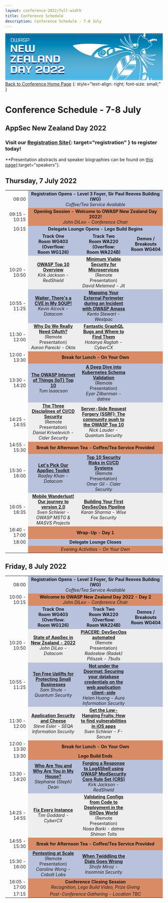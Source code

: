 ```yaml
---
layout: conference-2022/full-width
title: Conference Schedule
description: Conference Schedule - 7-8 July
---
```


[![Web Banner](/assets/images/2022_Banner_Graphic.jpg)](/conference/)   
[Back to Conference Home Page](index.md)
{: style="text-align: right; font-size: small;" }

# Conference Schedule - 7-8 July

## AppSec New Zealand Day 2022

### Visit our [Registration Site](https://events.humanitix.com/owaspnz2022){: target="registration" } to register today!

**Presentation abstracts and speaker biographies can be found on [this page](speakers.md){:target="speakers"}.

## Thursday, 7 July 2022

<table width="100%">
  <tr>
    <td style="vertical-align: middle; text-align: right;">08:00</td>
    <td colspan="3" style="background-color: #B9C2DC; text-align: center; margin: 15px 5px;">
      <strong>Registration Opens - Level 3 Foyer, Sir Paul Reeves Building (WG)</strong>
      <br />
      <em>Coffee/Tea Service Available</em>
    </td>
  </tr>
  <tr>
    <td style="vertical-align: middle; text-align: right;">09:15&nbsp;-&nbsp;10:15</td>
    <td colspan="3" style="background-color: #D98B66; text-align: center; margin: 15px 5px;">
      <strong>Opening Session - Welcome to OWASP New Zealand Day 2022!</strong>
      <br />
      <em>John DiLeo - Conference Chair</em>
    </td>
  </tr>
  <tr>
    <td style="vertical-align: middle; text-align: right;">10:15</td>
    <td colspan="3" style="background-color: #B9C2DC; text-align: center; margin: 15px 5px;">
      <strong>Delegate Lounge Opens - Lego Build Begins</strong>
    </td>
  </tr>
  <tr>
    <td style="vertical-align: middle; text-align: right;">&nbsp;</td>
    <td style="background-color: #B9C2DC; text-align: center; font-weight: bold; margin: 15px 5px; width: 32%;">
      Track One
      <br />
      Room&nbsp;WG403 (Overflow: Room&nbsp;WG126)
      <br />
    </td>
    <td style="background-color: #B9C2DC; text-align: center; font-weight: bold; margin: 15px 5px; width: 32%;">
      Track Two
      <br />
      Room&nbsp;WA220 (Overflow: Room&nbsp;WA224B)
    </td>
    <td style="background-color: #B9C2DC; text-align: center; font-weight: bold; margin: 15px 5px; width: 20%;">
      Demos / Breakouts
      <br />
      Room&nbsp;WG404
    </td>
  </tr>
  <tr>
    <td style="vertical-align: middle; text-align: right;">10:20&nbsp;-&nbsp;10:50</td>
    <td style="background-color: #EEE; text-align: center; margin: 15px 5px;">
      <strong><a href="/conference/speakers.html#owasp-top-10-overview" target="speakers">OWASP Top 10 Overview</a></strong>
      <br />
      <em>Kirk Jackson - RedShield</em>
    </td>
    <td style="background-color: #EEE; text-align: center; margin: 15px 5px;">
      <strong><a href="/conference/speakers.html#minimum-viable-security-for-microservices" target="speakers">Minimum Viable Security for Microservices</a></strong>
      <br />
      (Remote Presentation)
      <br />
      <em>David Melamed - Jit</em>
    </td>
    <td style="background-color: #EEE; text-align: center; margin: 15px 5px;">
      &nbsp;
    </td>
  </tr>
  <tr>
    <td style="vertical-align: middle; text-align: right;">10:55&nbsp;-&nbsp;11:25</td>
    <td style="background-color: #B9C2DC; text-align: center; margin: 15px 5px;">
      <strong><a href="/conference/speakers.html#waiter-theres-a-cve-in-my-soup" target="speakers">Waiter, There's a CVE in My SOUP!</a></strong>
      <br />
      <em>Kevin Alcock - Datacom</em>
    </td>
    <td style="background-color: #B9C2DC; text-align: center; margin: 15px 5px;">
       <strong><a href="/conference/speakers.html#mapping-your-external-perimeter-during-an-incident-with-owasp-amass" target="speakers">Mapping Your External Perimeter during an Incident with OWASP Amass</a></strong>
      <br />
      <em>Kento Stewart - Westpac</em>
    </td>
    <td style="background-color: #B9C2DC; text-align: center; margin: 15px 5px;">
      &nbsp;
    </td>
  </tr>
  <tr>
    <td style="vertical-align: middle; text-align: right;">11:30&nbsp;-&nbsp;12:00</td>
    <td style="background-color: #EEE; text-align: center; margin: 15px 5px;">
      <strong><a href="/conference/speakers.html#why-do-we-really-need-oauth" target="speakers">Why Do We Really Need OAuth?</a></strong>
      <br />
      (Remote Presentation)
      <br />
      <em>Aaron Parecki - Okta</em>
    </td>
    <td style="background-color: #EEE; text-align: center; margin: 15px 5px;">
      <strong><a href="/conference/speakers.html#fantastic-graphql-bugs-and-where-to-find-them" target="speakers">Fantastic GraphQL Bugs and Where to Find Them</a></strong>
      <br />
      <em>Hotanya Ragtah - CyberCX</em>
    </td>
    <td style="background-color: #EEE; text-align: center; margin: 15px 5px;">
      &nbsp;
    </td>
  </tr>
  <tr>
    <td style="vertical-align: middle; text-align: right;">12:00&nbsp;-&nbsp;13:30</td>
    <td colspan="3" style="background-color: #D98B66; text-align: center; margin: 15px 5px; font-weight: bold;">Break for Lunch - On Your Own</td>
  </tr>
  <tr>
    <td style="vertical-align: middle; text-align: right;">13:30&nbsp;-&nbsp;14:20</td>
    <td style="background-color: #B9C2DC; text-align: center; margin: 15px 5px;">
      <strong><a href="/conference/speakers.html#the-owasp-internet-of-things-iot-top-10" target="speakers">The OWASP Internet of Things (IoT) Top 10</a></strong>
      <br />
      <em>Tom Isaacson</em>
    </td>
    <td style="background-color: #B9C2DC; text-align: center; margin: 15px 5px;">
      <strong><a href="/conference/speakers.html#a-deep-dive-into-kubernetes-schema-validation" target="speakers">A Deep Dive into Kubernetes Schema Validation</a></strong>
      <br />
      (Remote Presentation)
      <br />
      <em>Eyar Zilberman - datree</em>
    </td>
    <td style="background-color: #B9C2DC; text-align: center; margin: 15px 5px;">
      &nbsp;
    </td>
  </tr>
  <tr>
    <td style="vertical-align: middle; text-align: right;">14:25&nbsp;-&nbsp;14:55</td>
    <td style="background-color: #EEE; text-align: center; margin: 15px 5px;">
      <strong><a href="/conference/speakers.html#the-three-disciplines-of-cicd-security" target="speakers">The Three Disciplines of CI/CD Security</a></strong>
      <br />
      (Remote Presentation)
      <br />
      <em>Daniel Krivelevich - Cider Security</em>
    </td>
    <td style="background-color: #EEE; text-align: center; margin: 15px 5px;">
      <strong><a href="/conference/speakers.html#server-side-request-forgery-ssrf-the-community-push-to-the-owasp-top-10" target="speakers">Server-Side Request Forgery (SSRF): The community push to the OWASP Top 10</a></strong>
      <br />
      <em>Nick Lauder - Quantum Security</em>
    </td>
    <td style="background-color: #EEE; text-align: center; margin: 15px 5px;">
      &nbsp;
    </td>
  </tr>
  <tr>
    <td style="vertical-align: middle; text-align: right;">14:55&nbsp;-&nbsp;15:30</td>
    <td colspan="3" style="background-color: #D98B66; text-align: center; margin: 15px 5px; font-weight: bold;">Break for Afternoon Tea - Coffee/Tea Service Provided</td>
  </tr>
  <tr>
    <td style="vertical-align: middle; text-align: right;">15:30&nbsp;-&nbsp;16:00</td>
    <td style="background-color: #B9C2DC; text-align: center; margin: 15px 5px;">
      <strong><a href="/conference/speakers.html#lets-pick-our-appsec-toolkit" target="speakers">Let's Pick Our AppSec Toolkit</a></strong>
      <br />
      <em>Raafey Khan - Datacom</em>
    </td>
    <td style="background-color: #B9C2DC; text-align: center; margin: 15px 5px;">
      <strong><a href="/conference/speakers.html#top-10-security-risks-in-cicd-systems" target="speakers">Top 10 Security Risks in CI/CD Systems</a></strong>
      <br />
      (Remote Presentation)
      <br />
      <em>Omer Gil - Cider Security</em>
    </td>
    <td style="background-color: #B9C2DC; text-align: center; margin: 15px 5px;">
      &nbsp;
    </td>
  </tr>
  <tr>
    <td style="vertical-align: middle; text-align: right;">16:05&nbsp;-&nbsp;16:35</td>
    <td style="background-color: #EEE; text-align: center; margin: 15px 5px;">
      <strong><a href="/conference/speakers.html#mobile-wanderlust-our-journey-to-version-20" target="speakers">Mobile Wanderlust! Our journey to version 2.0</a></strong>
      <br />
      <em>Sven Schleier - OWASP MSTG &amp; MASVS Projects</em>
    </td>
    <td style="background-color: #EEE; text-align: center; margin: 15px 5px;">
      <strong><a href="/conference/speakers.html#building-your-first-devsecops-pipeline" target="speakers">Building Your First DevSecOps Pipeline</a></strong>
      <br />
      <em>Karan Sharma - Wise Fox Security</em>
    </td>
    <td style="background-color: #EEE; text-align: center; margin: 15px 5px;">
      &nbsp;
    </td>
  </tr>
  <tr>
    <td style="vertical-align: middle; text-align: right;">16:40&nbsp;-&nbsp;17:00</td>
    <td colspan="3" style="background-color: #D98B66; text-align: center; margin: 15px 5px;">
      <strong>Wrap-Up - Day 1</strong>
    </td>
  </tr>
  <tr>
    <td style="vertical-align: middle; text-align: right;">18:00</td>
    <td colspan="3" style="background-color: #B9C2DC; text-align: center; margin: 15px 5px;">
      <strong>Delegate Lounge Closes</strong>
    </td>
  </tr>
  <tr>
    <td style="vertical-align: middle; text-align: right;">&nbsp;</td>
    <td colspan="3" style="background-color: #D98B66; text-align: center; margin: 15px 5px;">
      <em>Evening Activities - On Your Own</em>
    </td>
  </tr>
</table>

## Friday, 8 July 2022

<table width="100%">
  <tr>
    <td style="vertical-align: middle; text-align: right;">08:00</td>
    <td colspan="3" style="background-color: #B9C2DC; text-align: center; margin: 15px 5px;">
      <strong>Registration Opens - Level 3 Foyer, Sir Paul Reeves Building (WG)</strong>
      <br />
      <em>Coffee/Tea Service Available</em>
    </td>
  </tr>
  <tr>
    <td style="vertical-align: middle; text-align: right;">10:00&nbsp;-&nbsp;10:15</td>
    <td colspan="3" style="background-color: #D98B66; text-align: center; margin: 15px 5px;">
      <strong>Welcome to OWASP New Zealand Day 2022 - Day 2</strong>
      <br />
      <em>John DiLeo - Conference Chair</em>
    </td>
  </tr>
  <tr>
    <td style="vertical-align: middle; text-align: right;">&nbsp;</td>
    <td style="background-color: #B9C2DC; text-align: center; font-weight: bold; margin: 15px 5px; width: 32%;">
      Track One
      <br />
      Room&nbsp;WG403 (Overflow: Room&nbsp;WG126)
      <br />
    </td>
    <td style="background-color: #B9C2DC; text-align: center; font-weight: bold; margin: 15px 5px; width: 32%;">
      Track Two
      <br />
      Room&nbsp;WA220 (Overflow: Room&nbsp;WA224B)
    </td>
    <td style="background-color: #B9C2DC; text-align: center; font-weight: bold; margin: 15px 5px; width: 20%;">
      Demos / Breakouts
      <br />
      Room&nbsp;WG404
    </td>
  </tr>
  <tr>
    <td style="vertical-align: middle; text-align: right;">10:20&nbsp;-&nbsp;10:50</td>
    <td style="background-color: #EEE; text-align: center; margin: 15px 5px;">
      <strong><a href="/conference/speakers.html#state-of-appsec-in-new-zealand---2022" target="speakers">State of AppSec in New Zealand - 2022</a></strong>
      <br />
      <em>John DiLeo - Datacom</em>
    </td>
    <td style="background-color: #EEE; text-align: center; margin: 15px 5px;">
      <strong><a href="/conference/speakers.html#piacere-devsecops-automated" target="speakers">PIACERE: DevSecOps automated</a></strong>
      <br />
      (Remote Presentation)
      <br />
      <em>Rados&#322;aw (Radek) Piliszek - 7bulls</em>
    </td>
    <td style="background-color: #EEE; text-align: center; margin: 15px 5px;">
      &nbsp;
    </td>
  </tr>
  <tr>
    <td style="vertical-align: middle; text-align: right;">10:55&nbsp;-&nbsp;11:25</td>
    <td style="background-color: #B9C2DC; text-align: center; margin: 15px 5px;">
      <strong><a href="/conference/speakers.html#ten-free-uplifts-for-protecting-small-businesses" target="speakers">Ten Free Uplifts for Protecting Small Businesses</a></strong>
      <br />
      <em>Sam Shute - Quantum Security</em>
    </td>
    <td style="background-color: #B9C2DC; text-align: center; margin: 15px 5px;">
       <strong><a href="/conference/speakers.html#not-under-the-doormat-securing-your-database-credentials-on-the-web-application-client-side" target="speakers">Not under the Doormat: Securing your database credentials on the web application client-side</a></strong>
      <br />
      <em>Helen Huang - Aura Information Security</em>
    </td>
    <td style="background-color: #B9C2DC; text-align: center; margin: 15px 5px;">
      &nbsp;
    </td>
  </tr>
  <tr>
    <td style="vertical-align: middle; text-align: right;">11:30&nbsp;-&nbsp;12:00</td>
    <td style="background-color: #EEE; text-align: center; margin: 15px 5px;">
      <strong><a href="/conference/speakers.html#application-security-and-cheese" target="speakers">Application Security and Cheese</a></strong>
      <br />
      <em>Steve Esler - SEQA Information Security</em>
    </td>
    <td style="background-color: #EEE; text-align: center; margin: 15px 5px;">
       <strong><a href="/conference/speakers.html#get-the-low-hanging-fruits-how-to-find-vulnerabilities-in-ios-apps" target="speakers">Get the Low-Hanging Fruits: How to find vulnerabilities in iOS apps</a></strong>
      <br />
      <em>Sven Schleier - F-Secure</em>
    </td>
    <td style="background-color: #EEE; text-align: center; margin: 15px 5px;">
      &nbsp;
    </td>
  </tr>
  <tr>
    <td style="vertical-align: middle; text-align: right;">12:00&nbsp;-&nbsp;13:30</td>
    <td colspan="3" style="background-color: #D98B66; text-align: center; margin: 15px 5px; font-weight: bold;">Break for Lunch - On Your Own</td>
  </tr>
  <tr>
    <td style="vertical-align: middle; text-align: right;">13:30</td>
    <td colspan="3" style="background-color: #D98B66; text-align: center; margin: 15px 5px;">
      <strong>Lego Build Ends</strong>
    </td>
  </tr>
  <tr>
    <td style="vertical-align: middle; text-align: right;">13:30&nbsp;-&nbsp;14:20</td>
    <td style="background-color: #B9C2DC; text-align: center; margin: 15px 5px;">
      <strong><a href="/conference/speakers.html#who-are-you-and-why-are-you-in-my-house" target="speakers">Who Are You and Why Are You in My House?</a></strong>
      <br />
      <em>Stephanie (Steph) Dean</em>
    </td>
    <td style="background-color: #B9C2DC; text-align: center; margin: 15px 5px;">
      <strong><a href="/conference/speakers.html#forging-a-response-to-log4shell-using-owasp-modsecurity-core-rule-set-crs" target="speakers">Forging a Response to Log4Shell using OWASP ModSecurity Core Rule Set (CRS)</a></strong>
      <br />
      <em>Kirk Jackson - RedShield</em>
    </td>
    <td style="background-color: #B9C2DC; text-align: center; margin: 15px 5px;">
      &nbsp;
    </td>
  </tr>
  <tr>
    <td style="vertical-align: middle; text-align: right;">14:25&nbsp;-&nbsp;14:55</td>
    <td style="background-color: #EEE; text-align: center; margin: 15px 5px;">
      <strong><a href="/conference/speakers.html#fix-every-instance" target="speakers">Fix Every Instance</a></strong>
      <br />
      <em>Tim Goddard - CyberCX</em>
    </td>
    <td style="background-color: #EEE; text-align: center; margin: 15px 5px;">
      <strong><a href="/conference/speakers.html#validating-configs-from-code-to-deployment-in-the-gitops-world" target="speakers">Validating Configs from Code to Deployment in the GitOps World</a></strong>
      <br />
      (Remote Presentation)
      <br />
      <em>Noaa Barki - datree</em>
      <br />
      <em>Shimon Tolts</em>
    </td>
    <td style="background-color: #EEE; text-align: center; margin: 15px 5px;">
      &nbsp;
    </td>
  </tr>
  <tr>
    <td style="vertical-align: middle; text-align: right;">14:55&nbsp;-&nbsp;15:30</td>
    <td colspan="3" style="background-color: #D98B66; text-align: center; margin: 15px 5px; font-weight: bold;">Break for Afternoon Tea - Coffee/Tea Service Provided</td>
  </tr>
  <tr>
    <td style="vertical-align: middle; text-align: right;">15:30&nbsp;-&nbsp;16:00</td>
    <td style="background-color: #B9C2DC; text-align: center; margin: 15px 5px;">
      <strong><a href="/conference/speakers.html#pentesting-at-scale" target="speakers">Pentesting at Scale</a></strong>
      <br />
      (Remote Presentation)
      <br />
      <em>Caroline Wong - Cobalt Labs</em>
    </td>
    <td style="background-color: #B9C2DC; text-align: center; margin: 15px 5px;">
      <strong><a href="/conference/speakers.html#when-twiddling-the-dials-goes-wrong" target="speakers">When Twiddling the Dials Goes Wrong</a></strong>
      <br />
      <em>Shofe Miraz - Insomnia Security</em>
    </td>
    <td style="background-color: #B9C2DC; text-align: center; margin: 15px 5px;">
      &nbsp;
    </td>
  </tr>
  <tr>
    <td style="vertical-align: middle; text-align: right;">16:05&nbsp;-&nbsp;17:00</td>
    <td colspan="3" style="background-color: #D98B66; text-align: center; margin: 15px 5px;">
      <strong>Conference Closing Session</strong>
      <br />
      <em>Recognition, Lego Build Video, Prize Giving</em>
    </td>
  </tr>
  <tr>
    <td style="vertical-align: middle; text-align: right;">17:15</td>
    <td colspan="3" style="background-color: #D98B66; text-align: center; margin: 15px 5px;">
      <em>Post-Conference Gathering - Location TBC</em>
    </td>
  </tr>
</table>

